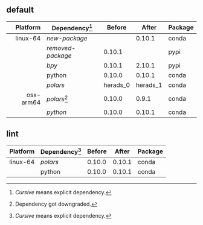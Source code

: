 ## default

| Platform | Dependency[^1] | Before | After | Package |
| -: | - | - | - | - |
| linux-64 | *new-package* |  | 0.10.1 | conda |
|| *removed-package* | 0.10.1 |  | pypi |
|| *bpy* | 0.10.1 | 2.10.1 | pypi |
|| python | 0.10.0 | 0.10.1 | conda |
|| *polars* | herads_0 | herads_1 | conda |
| osx-arm64 | *polars*[^2] | 0.10.0 | 0.9.1 | conda |
|| *python* | 0.10.0 | 0.10.1 | conda |

## lint

| Platform | Dependency[^1] | Before | After | Package |
| -: | - | - | - | - |
| linux-64 | *polars* | 0.10.0 | 0.10.1 | conda |
|| python | 0.10.0 | 0.10.1 | conda |

[^1]: *Cursive* means explicit dependency.
[^2]: Dependency got downgraded.
